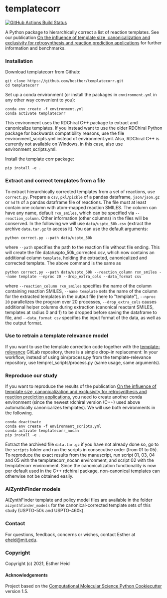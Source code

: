 templatecorr
==============================
[//]: # (Badges)
[![GitHub Actions Build Status](https://github.com/hesther/templatecorr/workflows/CI/badge.svg)](https://github.com/hesther/templatecorr/actions?query=workflow%3ACI)


A Python package to hierarchically correct a list of reaction templates.
See our publication [On the influence of template size, canonicalization and exclusivity for retrosynthesis and reaction prediction applications](https://doi.org/10.33774/chemrxiv-2021-9s7gj) for further information and benchmarks.

### Installation

Download templatecorr from Github:

```
git clone https://github.com/hesther/templatecorr.git
cd templatecorr
```

Set up a conda environment (or install the packages in `environment.yml` in any other way convenient to you):

```
conda env create -f environment.yml
conda activate templatecorr
```

This environment uses the RDChiral C++ package to extract and canonicalize templates. If you instead want to use the older RDChiral Python package for backwards compatibility reasons, use the file environment_scripts.yml instead of environment.yml. Also, RDChiral C++ is currently not available on Windows, in this case, also use environment_scripts.yml.

Install the template corr package:

```
pip install -e .
```

### Extract and correct templates from a file

To extract hierarchically corrected templates from a set of reactions, use `correct.py`. Prepare a `csv`, `pkl/pickle` of a pandas dataframe, `json/json.gz` or `hdf5` of a pandas dataframe file of reactions. The file must at least contain one column with atom-mapped reaction SMILES. The column can have any name, default `rxn_smiles`, which can be specified via `--reaction_column`. Other information (other columns) in the files will be conserved. In the following we will use `data/uspto_50k.csv` (extract the archive `data.tar.gz` to access it). You can use the default arguments:

```
python correct.py --path data/uspto_50k
```

where `--path` specifies the path to the reaction file without file ending. This will create the file data/uspto_50k_corrected.csv, which now contains an additional column `template`, holding the extracted, canonicalized and corrected template. The above command is the same as

```
python correct.py --path data/uspto_50k --reaction_column rxn_smiles --name template --nproc 20 --drop_extra_cols --data_format csv
```

where `--reaction_column rxn_smiles` specifies the name of the column containing reaction SMILES, `--name template` sets the name of the column for the extracted templates in the output file (here to "template"), `--nproc 20` parallelizes the program over 20 processes, `--drop_extra_cols` causes additional helper columns during extraction (canonical reactant SMILES, templates at radius 0 and 1) to be dropped before saving the dataframe to file, and `--data_format csv` specifies the input format of the data, as well as the output format.

### Use to retrain a template relevance model

If you want to use the template correction code together with the [template-relevance](https://gitlab.com/mefortunato/template-relevance) GitLab repository, there is a simple drop-in replacement: In your workflow, instead of using bin/process.py from the template-relevance repository, use temprel_scripts/process.py (same usage, same arguments).


### Reproduce our study

If you want to reproduce the results of the publication [On the influence of template size, canonicalization and exclusivity for retrosynthesis and reaction prediction applications](https://doi.org/10.33774/chemrxiv-2021-9s7gj), you need to create another conda environment (since the newest rdchiral version (C++) used above automatically canonicalizes templates). We will use both environments in the following.

```
conda deactivate
conda env create -f environment_scripts.yml
conda activate templatecorr_nocan
pip install -e .
```

Extract the archived file `data.tar.gz` if you have not already done so, go to the `scripts` folder  and run the scripts in consecutive order (from 01 to 05). To reproduce the exact results from the manuscript, run script 01, 03, 04 and 05 with the templatecorr_nocan environment, and script 02 with the templatecorr environment. Since the canonicalization functionality is now per default used in the C++ rdchiral package, non-canonical templates can otherwise not be obtained easily.

### AiZynthFinder models

AiZynthFinder template and policy model files are available in the folder `aizynthfinder_models` for the canonical-corrected template sets of this study (USPTO-50k and USPTO-460k).

### Contact

For questions, feedback, concerns or wishes, contact Esther at eheid@mit.edu.

### Copyright

Copyright (c) 2021, Esther Heid


#### Acknowledgements
 
Project based on the 
[Computational Molecular Science Python Cookiecutter](https://github.com/molssi/cookiecutter-cms) version 1.5.

